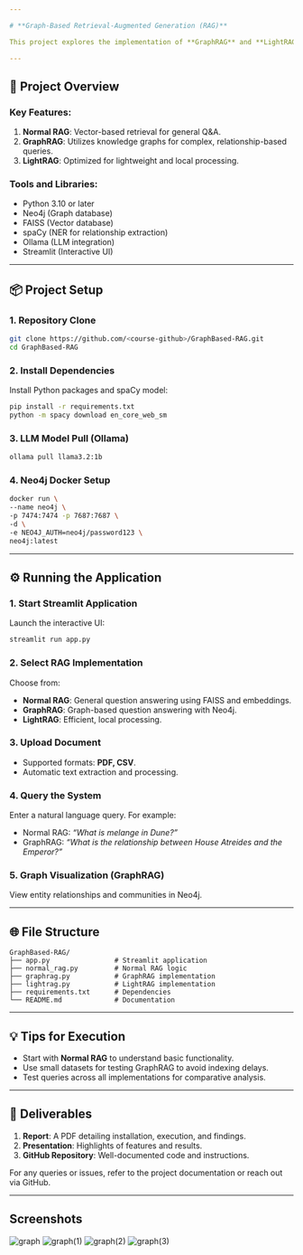 ```yaml
---

# **Graph-Based Retrieval-Augmented Generation (RAG)**

This project explores the implementation of **GraphRAG** and **LightRAG**, advanced Retrieval-Augmented Generation systems that integrate knowledge graphs for enhanced query performance. The project focuses on understanding, setting up, and experimenting with these systems.

---
```


## **📂 Project Overview**

### Key Features:
1. **Normal RAG**: Vector-based retrieval for general Q&A.
2. **GraphRAG**: Utilizes knowledge graphs for complex, relationship-based queries.
3. **LightRAG**: Optimized for lightweight and local processing.

### Tools and Libraries:
- Python 3.10 or later
- Neo4j (Graph database)
- FAISS (Vector database)
- spaCy (NER for relationship extraction)
- Ollama (LLM integration)
- Streamlit (Interactive UI)

---

## **📦 Project Setup**

### **1. Repository Clone**
```bash
git clone https://github.com/<course-github>/GraphBased-RAG.git
cd GraphBased-RAG
```

### **2. Install Dependencies**
Install Python packages and spaCy model:
```bash
pip install -r requirements.txt
python -m spacy download en_core_web_sm
```

### **3. LLM Model Pull (Ollama)**
```bash
ollama pull llama3.2:1b
```

### **4. Neo4j Docker Setup**
```bash
docker run \
--name neo4j \
-p 7474:7474 -p 7687:7687 \
-d \
-e NEO4J_AUTH=neo4j/password123 \
neo4j:latest
```

---

## **⚙️ Running the Application**

### **1. Start Streamlit Application**
Launch the interactive UI:
```bash
streamlit run app.py
```

### **2. Select RAG Implementation**
Choose from:
- **Normal RAG**: General question answering using FAISS and embeddings.
- **GraphRAG**: Graph-based question answering with Neo4j.
- **LightRAG**: Efficient, local processing.

### **3. Upload Document**
- Supported formats: **PDF, CSV**.
- Automatic text extraction and processing.

### **4. Query the System**
Enter a natural language query. For example:
- Normal RAG: *“What is melange in Dune?”*
- GraphRAG: *“What is the relationship between House Atreides and the Emperor?”*

### **5. Graph Visualization (GraphRAG)**
View entity relationships and communities in Neo4j.

---


## **🌐 File Structure**
```plaintext
GraphBased-RAG/
├── app.py                # Streamlit application
├── normal_rag.py         # Normal RAG logic
├── graphrag.py           # GraphRAG implementation
├── lightrag.py           # LightRAG implementation
├── requirements.txt      # Dependencies
└── README.md             # Documentation
```

---

## **💡 Tips for Execution**
- Start with **Normal RAG** to understand basic functionality.
- Use small datasets for testing GraphRAG to avoid indexing delays.
- Test queries across all implementations for comparative analysis.

---

## **📜 Deliverables**
1. **Report**: A PDF detailing installation, execution, and findings.
2. **Presentation**: Highlights of features and results.
3. **GitHub Repository**: Well-documented code and instructions.

For any queries or issues, refer to the project documentation or reach out via GitHub.

--- 

## Screenshots

![graph](https://github.com/user-attachments/assets/4828cf1a-0bc7-43a8-a19d-032b5b47fe0a)
![graph(1)](https://github.com/user-attachments/assets/2a22b30e-6260-4bbf-adc8-2130abe6369e)
![graph(2)](https://github.com/user-attachments/assets/61db11d9-38c5-4b8a-b3ef-afddbceced09)
![graph(3)](https://github.com/user-attachments/assets/61656952-531e-4e11-84a8-ba4b8b351ea2)

